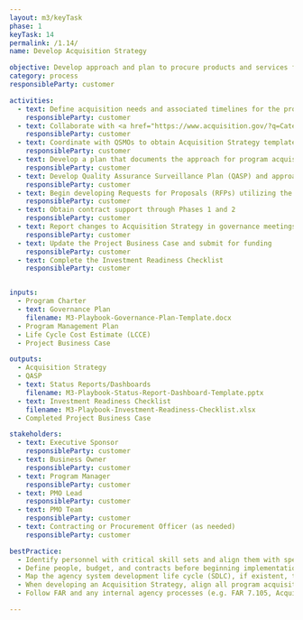```yaml
---
layout: m3/keyTask
phase: 1
keyTask: 14
permalink: /1.14/
name: Develop Acquisition Strategy 

objective: Develop approach and plan to procure products and services for customer planning and to support activities for which customer is responsible throughout the migration.
category: process
responsibleParty: customer

activities:
  - text: Define acquisition needs and associated timelines for the program which may include support for program management, change management, business process reengineering, data management, interface development, and integration
    responsibleParty: customer
  - text: Collaborate with <a href="https://www.acquisition.gov/?q=Category_Management">category manager</a> to identify Acquisition Strategy
    responsibleParty: customer
  - text: Coordinate with QSMOs to obtain Acquisition Strategy templates (e.g. Statements of Work) and other relevant Acquisition Strategy documentation, if available
    responsibleParty: customer
  - text: Develop a plan that documents the approach for program acquisition for support services as well as provider migration and operations and maintenance (O&M)
    responsibleParty: customer 
  - text: Develop Quality Assurance Surveillance Plan (QASP) and approach to monitor metrics and performance of provider during the migration
    responsibleParty: customer
  - text: Begin developing Requests for Proposals (RFPs) utilizing the <a href="https://www.ussm.gov/fibf/">Federal Integrated Business Framework (FIBF)</a> standards, Requests for Quotes (RFQs), and Performance Work Statements (PWSs) to procure support or other services for activities the customer will be performing
    responsibleParty: customer
  - text: Obtain contract support through Phases 1 and 2
    responsibleParty: customer
  - text: Report changes to Acquisition Strategy in governance meetings and Status Reports/Dashboards
    responsibleParty: customer 
  - text: Update the Project Business Case and submit for funding
    responsibleParty: customer
  - text: Complete the Investment Readiness Checklist
    responsibleParty: customer


inputs:
  - Program Charter  
  - text: Governance Plan
    filename: M3-Playbook-Governance-Plan-Template.docx
  - Program Management Plan
  - Life Cycle Cost Estimate (LCCE) 
  - Project Business Case

outputs:
  - Acquisition Strategy 
  - QASP
  - text: Status Reports/Dashboards
    filename: M3-Playbook-Status-Report-Dashboard-Template.pptx
  - text: Investment Readiness Checklist
    filename: M3-Playbook-Investment-Readiness-Checklist.xlsx
  - Completed Project Business Case

stakeholders:
  - text: Executive Sponsor
    responsibleParty: customer
  - text: Business Owner
    responsibleParty: customer
  - text: Program Manager
    responsibleParty: customer
  - text: PMO Lead
    responsibleParty: customer
  - text: PMO Team
    responsibleParty: customer
  - text: Contracting or Procurement Officer (as needed)
    responsibleParty: customer

bestPractice:
  - Identify personnel with critical skill sets and align them with specific program activities; bring on Subject Matter Experts (SMEs) and information technology (IT) personnel early to ensure a successful migration in later phases
  - Define people, budget, and contracts before beginning implementation activities; align activities to specific resources in the Initial Master Schedule
  - Map the agency system development life cycle (SDLC), if existent, to the M3 framework to identify appropriate agency documentation and templates that can be adapted to the M3 framework in order  to minimize re-work
  - When developing an Acquisition Strategy, align all program acquisitions with the Resource Management Plan, define scope and period of performance for each contract, integrate Contracting Officer’s Representative (COR), and define types of contracts and acquisition methods for all planned program acquisitions
  - Follow FAR and any internal agency processes (e.g. FAR 7.105, Acquisition Strategy, written plans)

---
```


